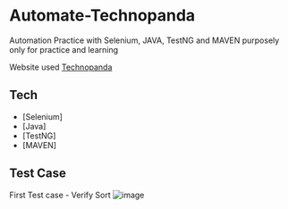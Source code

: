 # Automate-Technopanda
Automation Practice with Selenium, JAVA, TestNG and MAVEN 
purposely only for practice and learning

Website used [Technopanda](http://live.techpanda.org/index.php/)

## Tech

- [Selenium]
- [Java]
- [TestNG]
- [MAVEN]

## Test Case 
First Test case - Verify Sort
![image](https://user-images.githubusercontent.com/44132935/209928867-757d181f-d6d5-4ffd-847c-6c0c95390343.png)
